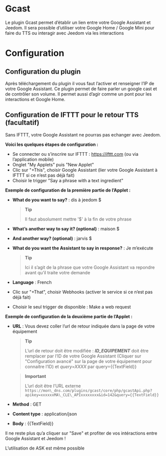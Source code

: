 # Gcast

Le plugin Gcast permet d’établir un lien entre votre Google Assistant et Jeedom. Il sera possible d’utiliser votre Google Home / Google Mini pour faire du TTS ou interagir avec Jeedom via les interactions

# Configuration

## Configuration du plugin

Après téléchargement du plugin il vous faut l’activer et renseigner l’IP de votre Google Assistant. Ce plugin permet de faire parler un google cast et de contrôler son volume. Il permet aussi d’agir comme un pont pour les interactions et Google Home.

## Configuration de IFTTT pour le retour TTS (facultatif)

Sans IFTTT, votre Google Assistant ne pourras pas echanger avec Jeedom.

**Voici les quelques étapes de configuration :**

-   Se connecter ou s’inscrire sur IFTTT : <https://ifttt.com> (ou via l’application mobile)
-   Onglet "My Applets" puis "New Applet"
-   Clic sur "+This", choisir Google Assistant (lier votre Google Assistant à IFTTT si ce n’est pas déjà fait)
-   Choisir le trigger "Say a phrase with a text ingredient"

**Exemple de configuration de la première partie de l’Applet :**

-   **What do you want to say?** : dis à jeedom \$
    > **Tip**
    >
    > Il faut absolument mettre '\$' à la fin de votre phrase

-   **What’s another way to say it? (optional)** : maison \$
-   **And another way? (optional)** : jarvis \$
-   **What do you want the Assistant to say in response?** : Je m’exécute
    > **Tip**
    >
    > Ici il s’agit de la phrase que votre Google Assistant va repondre
    > avant qu’il traite votre demande

-   **Language** : French
-   Clic sur "+That", choisir Webhooks (activer le service si ce n’est pas déjà fait)
-   Choisir le seul trigger de disponible : Make a web request

**Exemple de configuration de la deuxième partie de l’Applet :**

-   **URL** : Vous devez coller l’url de retour indiquée dans la page de votre équipement
    > **Tip**
    >
    > L’url de retour doit être modifiée : ***ID\_EQUIPEMENT*** doit être remplacer par l’ID de votre Google Assistant (Cliquer sur "Configuration avancé" sur la page de votre équipement pour connaitre l’ID) et *query=XXXX* par query={{TextField}}

    > **Important**
    >
    > L’url doit être l’URL externe ``https://mon\_dns.com/plugins/gcast/core/php/gcastApi.php?apikey=xxxxxxMA\_CLE\_APIxxxxxxxx&id=142&query={{TextField}}``

-   **Method** : GET
-   **Content type** : application/json
-   **Body** : {{TextField}}

Il ne reste plus qu’a cliquer sur "Save" et profiter de vos intéractions entre Google Assistant et Jeedom !

L’utilisation de ASK est même possible
